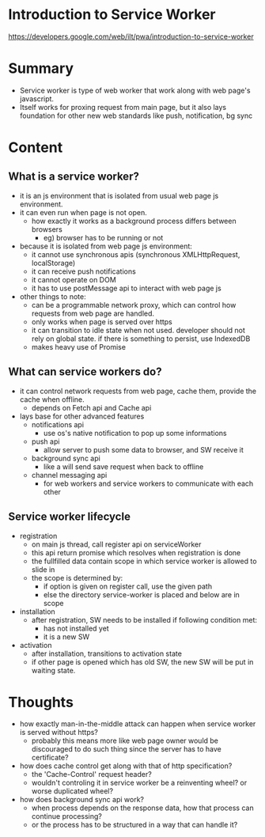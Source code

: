 <!--
{
  "type": "summary",
  "tags": ["service worker"]
}
-->
# Introduction to Service Worker
https://developers.google.com/web/ilt/pwa/introduction-to-service-worker

# Summary
- Service worker is type of web worker that work along with web page's javascript.
- Itself works for proxing request from main page, but it also lays foundation for other new web standards like push, notification, bg sync

# Content
## What is a service worker?
- it is an js environment that is isolated from usual web page js environment.
- it can even run when page is not open.
  - how exactly it works as a background process differs between browsers
    - eg) browser has to be running or not
- because it is isolated from web page js environment:
  - it cannot use synchronous apis (synchronous XMLHttpRequest, localStorage)
  - it can receive push notifications
  - it cannot operate on DOM
  - it has to use postMessage api to interact with web page js
- other things to note:
  - can be a programmable network proxy, which can control how requests from web page are handled.
  - only works when page is served over https
  - it can transition to idle state when not used. developer should not rely on global state. if there is something to persist, use IndexedDB
  - makes heavy use of Promise

## What can service workers do?
- it can control network requests from web page, cache them, provide the cache when offline.
  - depends on Fetch api and Cache api
- lays base for other advanced features
  - notifications api
    - use os's native notification to pop up some informations
  - push api
    - allow server to push some data to browser, and SW receive it
  - background sync api
    - like a will send save request when back to offline
  - channel messaging api
    - for web workers and service workers to communicate with each other

## Service worker lifecycle
- registration
  - on main js thread, call register api on serviceWorker
  - this api return promise which resolves when registration is done
  - the fullfilled data contain scope in which service worker is allowed to slide in
  - the scope is determined by:
    - if option is given on register call, use the given path
    - else the directory service-worker is placed and below are in scope
- installation
  - after registration, SW needs to be installed if following condition met:
    - has not installed yet
    - it is a new SW
- activation
  - after installation, transitions to activation state
  - if other page is opened which has old SW, the new SW will be put in waiting state.

# Thoughts
- how exactly man-in-the-middle attack can happen when service worker is served without https?
  - probably this means more like web page owner would be discouraged to do such thing since the server has to have certificate?
- how does cache control get along with that of http specification?
  - the 'Cache-Control' request header?
  - wouldn't controling it in service worker be a reinventing wheel? or worse duplicated wheel?
- how does background sync api work?
  - when process depends on the response data, how that process can continue processing?
  - or the process has to be structured in a way that can handle it?
